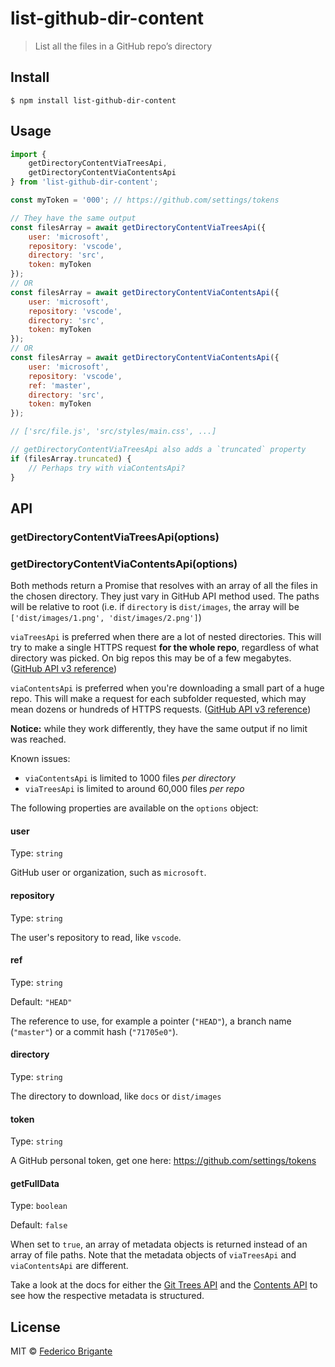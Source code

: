# list-github-dir-content

> List all the files in a GitHub repo’s directory

## Install

```
$ npm install list-github-dir-content
```

## Usage

```js
import {
	getDirectoryContentViaTreesApi,
	getDirectoryContentViaContentsApi
} from 'list-github-dir-content';

const myToken = '000'; // https://github.com/settings/tokens

// They have the same output
const filesArray = await getDirectoryContentViaTreesApi({
	user: 'microsoft',
	repository: 'vscode',
	directory: 'src',
	token: myToken
});
// OR
const filesArray = await getDirectoryContentViaContentsApi({
	user: 'microsoft',
	repository: 'vscode',
	directory: 'src',
	token: myToken
});
// OR
const filesArray = await getDirectoryContentViaContentsApi({
	user: 'microsoft',
	repository: 'vscode',
	ref: 'master',
	directory: 'src',
	token: myToken
});

// ['src/file.js', 'src/styles/main.css', ...]

// getDirectoryContentViaTreesApi also adds a `truncated` property
if (filesArray.truncated) {
	// Perhaps try with viaContentsApi?
}
```


## API

### getDirectoryContentViaTreesApi(options)
### getDirectoryContentViaContentsApi(options)

Both methods return a Promise that resolves with an array of all the files in the chosen directory. They just vary in GitHub API method used. The paths will be relative to root (i.e. if `directory` is `dist/images`, the array will be `['dist/images/1.png', 'dist/images/2.png']`)

`viaTreesApi` is preferred when there are a lot of nested directories. This will try to make a single HTTPS request **for the whole repo**, regardless of what directory was picked. On big repos this may be of a few megabytes. ([GitHub API v3 reference](https://developer.github.com/v3/git/trees/#get-a-tree-recursively))

`viaContentsApi` is preferred when you're downloading a small part of a huge repo. This will make a request for each subfolder requested, which may mean dozens or hundreds of HTTPS requests. ([GitHub API v3 reference](https://developer.github.com/v3/repos/contents/#get-contents))

**Notice:** while they work differently, they have the same output if no limit was reached.

Known issues:

- `viaContentsApi` is limited to 1000 files _per directory_
- `viaTreesApi` is limited to around 60,000 files _per repo_

The following properties are available on the `options` object:

#### user

Type: `string`

GitHub user or organization, such as `microsoft`.

#### repository

Type: `string`

The user's repository to read, like `vscode`.

#### ref

Type: `string`

Default: `"HEAD"`

The reference to use, for example a pointer (`"HEAD"`), a branch name (`"master"`) or a commit hash (`"71705e0"`).

#### directory

Type: `string`

The directory to download, like `docs` or `dist/images`

#### token

Type: `string`

A GitHub personal token, get one here: https://github.com/settings/tokens

#### getFullData

Type: `boolean`

Default: `false`

When set to `true`, an array of metadata objects is returned instead of an array of file paths. Note that the metadata objects of `viaTreesApi` and `viaContentsApi` are different.

Take a look at the docs for either the [Git Trees API](https://developer.github.com/v3/git/trees/#response) and the [Contents API](https://developer.github.com/v3/repos/contents/#response) to see how the respective metadata is structured.


## License

MIT © [Federico Brigante](https://fregante.com)

